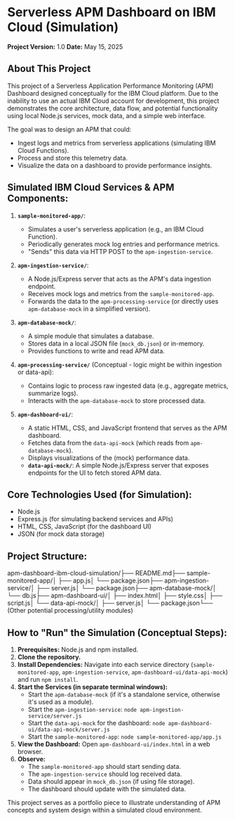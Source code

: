 # Serverless APM Dashboard on IBM Cloud (Simulation)

**Project Version:** 1.0
**Date:** May 15, 2025

## About This Project

This project of a Serverless Application Performance Monitoring (APM) Dashboard designed conceptually for the IBM Cloud platform. Due to the inability to use an actual IBM Cloud account for development, this project demonstrates the core architecture, data flow, and potential functionality using local Node.js services, mock data, and a simple web interface.

The goal was to design an APM that could:
* Ingest logs and metrics from serverless applications (simulating IBM Cloud Functions).
* Process and store this telemetry data.
* Visualize the data on a dashboard to provide performance insights.



## Simulated IBM Cloud Services & APM Components:

1.  **`sample-monitored-app/`**:
    * Simulates a user's serverless application (e.g., an IBM Cloud Function).
    * Periodically generates mock log entries and performance metrics.
    * "Sends" this data via HTTP POST to the `apm-ingestion-service`.

2.  **`apm-ingestion-service/`**:
    * A Node.js/Express server that acts as the APM's data ingestion endpoint.
    * Receives mock logs and metrics from the `sample-monitored-app`.
    * Forwards the data to the `apm-processing-service` (or directly uses `apm-database-mock` in a simplified version).

3.  **`apm-database-mock/`**:
    * A simple module that simulates a database.
    * Stores data in a local JSON file (`mock_db.json`) or in-memory.
    * Provides functions to write and read APM data.

4.  **`apm-processing-service/`** (Conceptual - logic might be within ingestion or data-api):
    * Contains logic to process raw ingested data (e.g., aggregate metrics, summarize logs).
    * Interacts with the `apm-database-mock` to store processed data.

5.  **`apm-dashboard-ui/`**:
    * A static HTML, CSS, and JavaScript frontend that serves as the APM dashboard.
    * Fetches data from the `data-api-mock` (which reads from `apm-database-mock`).
    * Displays visualizations of the (mock) performance data.
    * **`data-api-mock/`**: A simple Node.js/Express server that exposes endpoints for the UI to fetch stored APM data.

## Core Technologies Used (for Simulation):

* Node.js
* Express.js (for simulating backend services and APIs)
* HTML, CSS, JavaScript (for the dashboard UI)
* JSON (for mock data storage)

## Project Structure:

apm-dashboard-ibm-cloud-simulation/├── README.md├── sample-monitored-app/│   ├── app.js│   └── package.json├── apm-ingestion-service/│   ├── server.js│   └── package.json├── apm-database-mock/│   └── db.js├── apm-dashboard-ui/│   ├── index.html│   ├── style.css│   ├── script.js│   └── data-api-mock/│       ├── server.js│       └── package.json└── (Other potential processing/utility modules)
## How to "Run" the Simulation (Conceptual Steps):

1.  **Prerequisites:** Node.js and npm installed.
2.  **Clone the repository.**
3.  **Install Dependencies:** Navigate into each service directory (`sample-monitored-app`, `apm-ingestion-service`, `apm-dashboard-ui/data-api-mock`) and run `npm install`.
4.  **Start the Services (in separate terminal windows):**
    * Start the `apm-database-mock` (if it's a standalone service, otherwise it's used as a module).
    * Start the `apm-ingestion-service`: `node apm-ingestion-service/server.js`
    * Start the `data-api-mock` for the dashboard: `node apm-dashboard-ui/data-api-mock/server.js`
    * Start the `sample-monitored-app`: `node sample-monitored-app/app.js`
5.  **View the Dashboard:** Open `apm-dashboard-ui/index.html` in a web browser.
6.  **Observe:**
    * The `sample-monitored-app` should start sending data.
    * The `apm-ingestion-service` should log received data.
    * Data should appear in `mock_db.json` (if using file storage).
    * The dashboard should update with the simulated data.





This project serves as a portfolio piece to illustrate understanding of APM concepts and system design within a simulated cloud environment.
